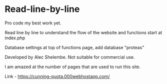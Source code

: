 # Read-line-by-line

Pro code my best work yet.

Read line by line to understand the flow of the website and functions start at index.php

Database settings at top of functions page, add database "proteas"

Developed by Alec Shelembe. Not suitable for commercial use.

I am amazed at the number of pages that are used to run this site.

Link - https://cunning-quota.000webhostapp.com/
